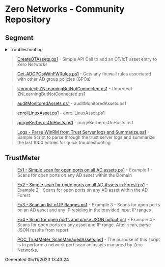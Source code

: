 # Zero Networks - Community Repository
## Segment

<details>
<summary>Troubleshooting</summary>

>> [Network Port Connectivity Check.ps1]('Segment/Troubleshooting/Network%20Port%20Connectivity%20Check.ps1') - Does network connectivity Test on Clients and Trust Server on the required ports based on the Deployment guide

>> [ZN_Troubleshooter_v01.ps1]('Segment/Troubleshooting/ZN_Troubleshooter_v01.ps1') - ZN_Troubleshooter_v01.ps1 



</details>


> [CreateOTAssets.ps1]('Segment/CreateOTAssets.ps1') - Simple API Call to add an OT/IoT asset entry to Zero Networks

> [Get-ADGPOsWithFWRules.ps1]('Segment/Get-ADGPOsWithFWRules.ps1') - Gets any firewall rules associated with other AD group policies (GPOs)

> [Unprotect-ZNLearningButNotConnected.ps1]('Segment/Unprotect-ZNLearningButNotConnected.ps1') - Unprotect-ZNLearningButNotConnected.ps1 


> [auditMonitoredAssets.ps1]('Segment/auditMonitoredAssets.ps1') - auditMonitoredAssets.ps1 


> [enrollLinuxAsset.ps1]('Segment/enrollLinuxAsset.ps1') - enrollLinuxAsset.ps1 


> [purgeKerberosOnHosts.ps1]('Segment/purgeKerberosOnHosts.ps1') - purgeKerberosOnHosts.ps1 


> [Logs - Parse WinRM from Trust Server logs and Summarize.ps1]('Segment/Logs%20-%20Parse%20WinRM%20from%20Trust%20Server%20logs%20and%20Summarize.ps1') - Sample Script to parse through the trust server logs and summarize the last 1000 entries for quick troubleshooting

## TrustMeter
> [Ex1 - Simple scan for open ports on all AD assets.ps1]('TrustMeter/Ex1%20-%20Simple%20scan%20for%20open%20ports%20on%20all%20AD%20assets.ps1') - Example 1 - Scans for open ports on any AD asset within the Domain

> [Ex2 - Simple scan for open ports on all AD Assets in Forest.ps1]('TrustMeter/Ex2%20-%20Simple%20scan%20for%20open%20ports%20on%20all%20AD%20Assets%20in%20Forest.ps1') - Example 2 - Scans for open ports on any AD asset within the AD Forest

> [Ex3 - Scan an list of IP Ranges.ps1]('TrustMeter/Ex3%20-%20Scan%20an%20list%20of%20IP%20Ranges.ps1') - Example 3 - Scans for open ports on an AD asset and any IP residing in the provided input IP ranges

> [Ex4 - Scan for open ports and parse JSON output.ps1]('TrustMeter/Ex4%20-%20Scan%20for%20open%20ports%20and%20parse%20JSON%20output.ps1') - Example 4 - Scans for open ports on any asset and IP range. After scan, parse JSON results from report

> [POC_TrustMeter_ScanManagedAssets.ps1]('TrustMeter/POC_TrustMeter_ScanManagedAssets.ps1') - The purpose of this script is to perform a network port scan on assets managed by Zero Networks.



 Generated 05/11/2023 13:43:24
